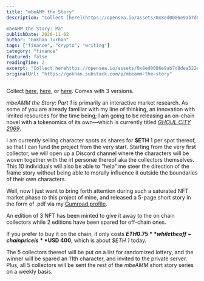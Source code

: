 ```yaml
---
title: "mbeAMM the Story"
description: "Collect [here](https://opensea.io/assets/0x8ed0086e9ab7d8dea522e58c03bda45c32c77f66/14/), [here](https://opensea.io/assets/0x8ed0086e9ab7d8dea522e58c03bda45c32c77f66/15), or [here](https://opensea.io/assets/0x8ed0086e9ab7d8dea522e58c03bda45c32c77f66/16/). Comes with 3 versions.

mbeAMM the Story: Pa"
publishDate: 2020-11-02
author: "Gokhan Turhan"
tags: ["finance", "crypto", "writing"]
category: "finance"
featured: false
readingTime: 2
excerpt: "Collect herehttps://opensea.io/assets/0x8ed0086e9ab7d8dea522e58c03bda45c32c77f66/14/, herehttps://opensea.io/assets/0x8ed0086e9ab7d8dea522e58c03bda45c32c77f66/15, or..."
originalUrl: "https://gokhan.substack.com/p/mbeamm-the-story"
---
```


Collect [here](https://opensea.io/assets/0x8ed0086e9ab7d8dea522e58c03bda45c32c77f66/14/), [here](https://opensea.io/assets/0x8ed0086e9ab7d8dea522e58c03bda45c32c77f66/15), or [here](https://opensea.io/assets/0x8ed0086e9ab7d8dea522e58c03bda45c32c77f66/16/). Comes with 3 versions.

*mbeAMM the Story: Part 1* is primarily an interactive market research. As some of you are already familiar with my line of thinking, an innovation with limited resources for the time being; I am going to be releasing an on-chain novel with a tokenomics of its own—which is currently titled *[GHOUL CITY 2069](https://gigabvgatti.medium.com/ghoul-city-2069-a-novel-f3ecd483b586)*.

I am currently selling character spots as shares for **$ETH** 1 per spot thereof, so that I can fund the project from the very start. Starting from the very first collector, we will open up a Discord channel where the characters will be woven together with the irl personæ thereof aka the collectors themselves. This 10 individuals will also be able to “help” me steer the direction of the frame story without being able to morally influence it outside the boundaries of their own characters.

Well, now I just want to bring forth attention during such a saturated NFT market phase to this project of mine, and released a 5-page short story in the form of .pdf via my [Gumroad profile](https://gumroad.com/l/mbeamm).

An edition of 3 NFT has been minted to give it away to the on chain collectors while 2 editions have been spared for off-chain ones.

If you prefer to buy it on the chain, it only costs **$ETH 0.75** while the off-chain price is **$USD 400**, which is about *$ETH 1* today.

The 5 collectors thereof will be put on a list for randomized lottery, and the winner will be spared an 11th character, and invited to the private server. Plus, all 5 collectors will be sent the rest of the *mbeAMM* short story series on a weekly basis.
